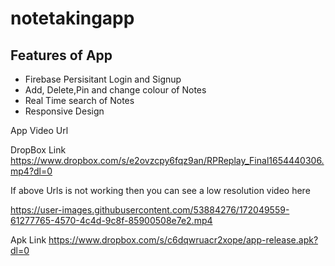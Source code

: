 # notetakingapp

## Features of App
- Firebase Persisitant Login and Signup
- Add, Delete,Pin and change colour of Notes
- Real Time search of Notes
- Responsive Design 

App Video Url

DropBox Link
https://www.dropbox.com/s/e2ovzcpy6fqz9an/RPReplay_Final1654440306.mp4?dl=0

If above Urls is not working then you can see a low resolution video here

https://user-images.githubusercontent.com/53884276/172049559-61277765-4570-4c4d-9c8f-85900508e7e2.mp4

Apk Link
https://www.dropbox.com/s/c6dqwruacr2xope/app-release.apk?dl=0

